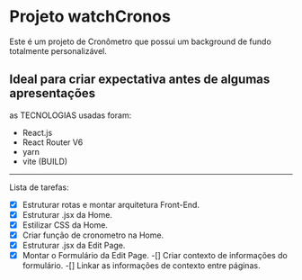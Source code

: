 # Projeto watchCronos

Este é um projeto de Cronômetro que possui um background de fundo totalmente personalizável. 

## Ideal para criar expectativa antes de algumas apresentações

as TECNOLOGIAS usadas foram:

* React.js
* React Router V6
* yarn
* vite (BUILD)

--------------------------------------------------------------
Lista de tarefas:
-[x] Estruturar rotas e montar arquitetura Front-End.
-[x] Estruturar .jsx da Home.
-[x] Estilizar CSS da Home.
-[x] Criar função de cronometro na Home.
-[x] Estruturar .jsx da Edit Page.
-[x] Montar o Formulário da Edit Page.
-[] Criar contexto de informações do formulário.
-[] Linkar as informações de contexto entre páginas.
